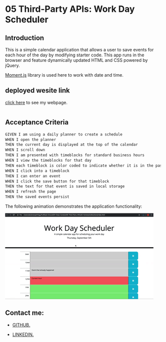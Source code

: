 # 05 Third-Party APIs: Work Day Scheduler

## Introduction

This is  a simple calendar application that allows a user to save events for each hour of the day by modifying starter code. This app runs in the browser and feature dynamically updated HTML and CSS powered by jQuery.

 [Moment.js](https://momentjs.com/) library is used here to work with date and time. 




## deployed wesite link

[click here](https://mandy2324.github.io/Workday-Scheduler/) to see my webpage.

```Here you can add important events to a daily planner
```

## Acceptance Criteria

```md
GIVEN I am using a daily planner to create a schedule
WHEN I open the planner
THEN the current day is displayed at the top of the calendar
WHEN I scroll down
THEN I am presented with timeblocks for standard business hours
WHEN I view the timeblocks for that day
THEN each timeblock is color coded to indicate whether it is in the past, present, or future
WHEN I click into a timeblock
THEN I can enter an event
WHEN I click the save button for that timeblock
THEN the text for that event is saved in local storage
WHEN I refresh the page
THEN the saved events persist
```

The following animation demonstrates the application functionality:

![A user clicks on slots on the color-coded calendar and edits the events.](./Assets/05-third-party-apis-homework-demo.gif)


## Contact me:

* [ GITHUB.](https://github.com/mandy2324)

* [ LINKEDIN.](https://www.linkedin.com/in/m23saini) 
